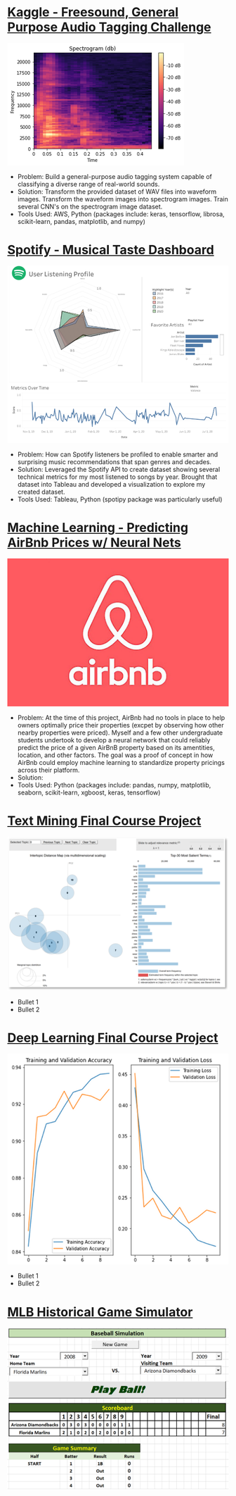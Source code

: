 # [Kaggle - Freesound, General Purpose Audio Tagging Challenge](https://github.com/gwbachman/Freesound-General-Purpose-Audio-Tagging/tree/main)
![](/Images/spectrogram_1.png)
* Problem: Build a general-purpose audio tagging system capable of classifying a diverse range of real-world sounds.
* Solution: Transform the provided dataset of WAV files into waveform images. Transform the waveform images into spectrogram images. Train several CNN's on the spectrogram image dataset. 
* Tools Used: AWS, Python (packages include: keras, tensorflow, librosa, scikit-learn, pandas, matplotlib, and numpy)


# [Spotify - Musical Taste Dashboard](https://github.com/gwbachman/spotify_listening_profile)
![](/Images/spotify_taste.png)
* Problem: How can Spotify listeners be profiled to enable smarter and surprising music recommendations that span genres and decades.
* Solution: Leveraged the Spotify API to create dataset showing several technical metrics for my most listened to songs by year. Brought that dataset into Tableau and developed a visualization to explore my created dataset.
* Tools Used: Tableau, Python (spotipy package was particularly useful)


# [Machine Learning - Predicting AirBnb Prices w/ Neural Nets](https://github.com/gwbachman/Graham_Portfolio/edit/main/README.md)
![](/Images/airbnb-logo.jpg)
* Problem: At the time of this project, AirBnb had no tools in place to help owners optimally price their properties (excpet by observing how other nearby properties were priced). Myself and a few other undergraduate students undertook to develop a neural network that could reliably predict the price of a given AirBnB property based on its amentities, location, and other factors. The goal was a proof of concept in how AirBnb could employ machine learning to standardize property pricings across their platform.
* Solution: 
* Tools Used: Python (packages include: pandas, numpy, matplotlib, seaborn, scikit-learn, xgboost, keras, tensorflow)


# [Text Mining Final Course Project](https://github.com/gwbachman/Graham_Portfolio/edit/main/README.md)
![](/Images/text_mining_pic.png)
* Bullet 1
* Bullet 2 


# [Deep Learning Final Course Project](https://github.com/gwbachman/Deep_Learning_Final_Project_DSCI_619)
![](/Images/deep_learning_training_pic.png)
* Bullet 1
* Bullet 2 


# [MLB Historical Game Simulator](https://github.com/gwbachman/Historical_MLB_Simulator/tree/main)
![](/Images/baseball_simulator_scoreboard.png)
